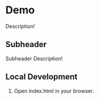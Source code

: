 # Demo

Description!


## Subheader

Subheader Description!

## Local Development

1. Open index.html in your browser.
